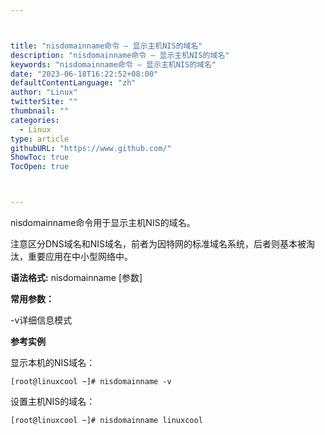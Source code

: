 ```yaml
---



title: "nisdomainname命令 – 显示主机NIS的域名"
description: "nisdomainname命令 – 显示主机NIS的域名"
keywords: "nisdomainname命令 – 显示主机NIS的域名"
date: "2023-06-18T16:22:52+08:00"
defaultContentLanguage: "zh"
author: "Linux"
twitterSite: ""
thumbnail: ""
categories:
  - Linux
type: article
githubURL: "https://www.github.com/"
ShowToc: true
TocOpen: true



---
```


nisdomainname命令用于显示主机NIS的域名。

注意区分DNS域名和NIS域名，前者为因特网的标准域名系统，后者则基本被淘汰，重要应用在中小型网络中。

**语法格式:** nisdomainname [参数]

**常用参数：**

-v详细信息模式

**参考实例**

显示本机的NIS域名：

```
[root@linuxcool ~]# nisdomainname -v
```

设置主机NIS的域名：

```
[root@linuxcool ~]# nisdomainname linuxcool
```
